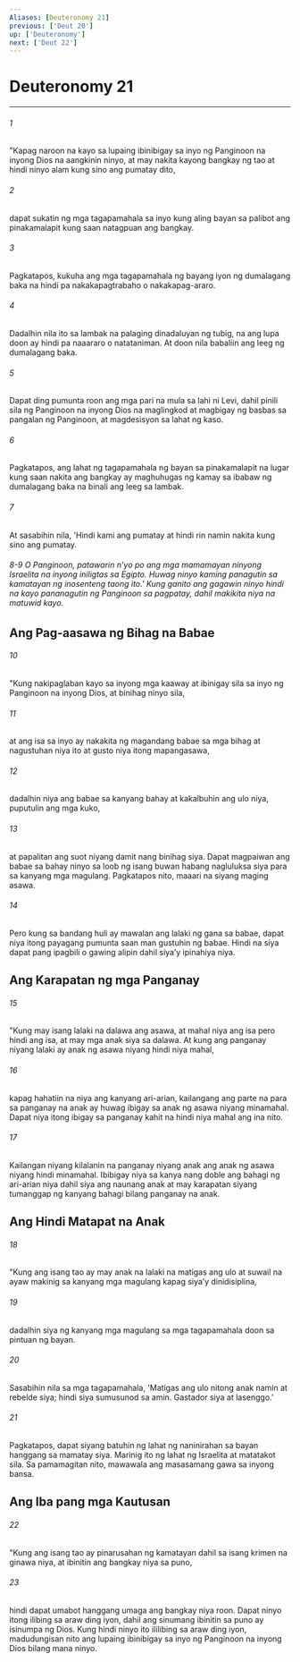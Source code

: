 ```yaml
---
Aliases: [Deuteronomy 21]
previous: ['Deut 20']
up: ['Deuteronomy']
next: ['Deut 22']
---
```

# Deuteronomy 21

***






















###### 1 










"Kapag naroon na kayo sa lupaing ibinibigay sa inyo ng Panginoon na inyong Dios na aangkinin ninyo, at may nakita kayong bangkay ng tao at hindi ninyo alam kung sino ang pumatay dito, 





















###### 2 










dapat sukatin ng mga tagapamahala sa inyo kung aling bayan sa palibot ang pinakamalapit kung saan natagpuan ang bangkay. 





















###### 3 










Pagkatapos, kukuha ang mga tagapamahala ng bayang iyon ng dumalagang baka na hindi pa nakakapagtrabaho o nakakapag-araro. 





















###### 4 










Dadalhin nila ito sa lambak na palaging dinadaluyan ng tubig, na ang lupa doon ay hindi pa naaararo o natataniman. At doon nila babaliin ang leeg ng dumalagang baka. 





















###### 5 










Dapat ding pumunta roon ang mga pari na mula sa lahi ni Levi, dahil pinili sila ng Panginoon na inyong Dios na maglingkod at magbigay ng basbas sa pangalan ng Panginoon, at magdesisyon sa lahat ng kaso. 





















###### 6 










Pagkatapos, ang lahat ng tagapamahala ng bayan sa pinakamalapit na lugar kung saan nakita ang bangkay ay maghuhugas ng kamay sa ibabaw ng dumalagang baka na binali ang leeg sa lambak. 





















###### 7 










At sasabihin nila, 'Hindi kami ang pumatay at hindi rin namin nakita kung sino ang pumatay.

###### 8-9 O Panginoon, patawarin nʼyo po ang mga mamamayan ninyong Israelita na inyong iniligtas sa Egipto. Huwag ninyo kaming panagutin sa kamatayan ng inosenteng taong ito.' Kung ganito ang gagawin ninyo hindi na kayo pananagutin ng Panginoon sa pagpatay, dahil makikita niya na matuwid kayo.

## Ang Pag-aasawa ng Bihag na Babae 





















###### 10 










"Kung nakipaglaban kayo sa inyong mga kaaway at ibinigay sila sa inyo ng Panginoon na inyong Dios, at binihag ninyo sila, 





















###### 11 










at ang isa sa inyo ay nakakita ng magandang babae sa mga bihag at nagustuhan niya ito at gusto niya itong mapangasawa, 





















###### 12 










dadalhin niya ang babae sa kanyang bahay at kakalbuhin ang ulo niya, puputulin ang mga kuko, 





















###### 13 










at papalitan ang suot niyang damit nang binihag siya. Dapat magpaiwan ang babae sa bahay ninyo sa loob ng isang buwan habang nagluluksa siya para sa kanyang mga magulang. Pagkatapos nito, maaari na siyang maging asawa. 





















###### 14 










Pero kung sa bandang huli ay mawalan ang lalaki ng gana sa babae, dapat niya itong payagang pumunta saan man gustuhin ng babae. Hindi na siya dapat pang ipagbili o gawing alipin dahil siyaʼy ipinahiya niya.

## Ang Karapatan ng mga Panganay 





















###### 15 










"Kung may isang lalaki na dalawa ang asawa, at mahal niya ang isa pero hindi ang isa, at may mga anak siya sa dalawa. At kung ang panganay niyang lalaki ay anak ng asawa niyang hindi niya mahal, 





















###### 16 










kapag hahatiin na niya ang kanyang ari-arian, kailangang ang parte na para sa panganay na anak ay huwag ibigay sa anak ng asawa niyang minamahal. Dapat niya itong ibigay sa panganay kahit na hindi niya mahal ang ina nito. 





















###### 17 










Kailangan niyang kilalanin na panganay niyang anak ang anak ng asawa niyang hindi minamahal. Ibibigay niya sa kanya nang doble ang bahagi ng ari-arian niya dahil siya ang naunang anak at may karapatan siyang tumanggap ng kanyang bahagi bilang panganay na anak.

## Ang Hindi Matapat na Anak 





















###### 18 










"Kung ang isang tao ay may anak na lalaki na matigas ang ulo at suwail na ayaw makinig sa kanyang mga magulang kapag siyaʼy dinidisiplina, 





















###### 19 










dadalhin siya ng kanyang mga magulang sa mga tagapamahala doon sa pintuan ng bayan. 





















###### 20 










Sasabihin nila sa mga tagapamahala, 'Matigas ang ulo nitong anak namin at rebelde siya; hindi siya sumusunod sa amin. Gastador siya at lasenggo.' 





















###### 21 










Pagkatapos, dapat siyang batuhin ng lahat ng naninirahan sa bayan hanggang sa mamatay siya. Marinig ito ng lahat ng Israelita at matatakot sila. Sa pamamagitan nito, mawawala ang masasamang gawa sa inyong bansa.

## Ang Iba pang mga Kautusan 





















###### 22 










"Kung ang isang tao ay pinarusahan ng kamatayan dahil sa isang krimen na ginawa niya, at ibinitin ang bangkay niya sa puno, 





















###### 23 










hindi dapat umabot hanggang umaga ang bangkay niya roon. Dapat ninyo itong ilibing sa araw ding iyon, dahil ang sinumang ibinitin sa puno ay isinumpa ng Dios. Kung hindi ninyo ito ililibing sa araw ding iyon, madudungisan nito ang lupaing ibinibigay sa inyo ng Panginoon na inyong Dios bilang mana ninyo.
